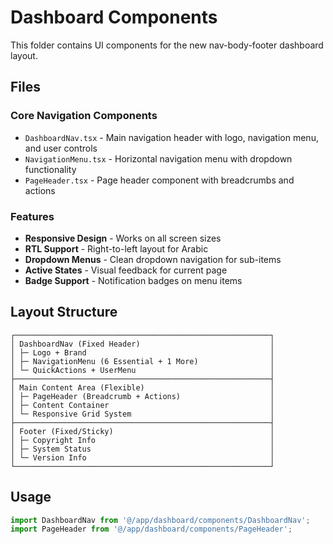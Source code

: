 # Dashboard Components

This folder contains UI components for the new nav-body-footer dashboard layout.

## Files

### Core Navigation Components
- `DashboardNav.tsx` - Main navigation header with logo, navigation menu, and user controls
- `NavigationMenu.tsx` - Horizontal navigation menu with dropdown functionality
- `PageHeader.tsx` - Page header component with breadcrumbs and actions

### Features
- **Responsive Design** - Works on all screen sizes
- **RTL Support** - Right-to-left layout for Arabic
- **Dropdown Menus** - Clean dropdown navigation for sub-items
- **Active States** - Visual feedback for current page
- **Badge Support** - Notification badges on menu items

## Layout Structure

```
┌─────────────────────────────────────────────────────────┐
│ DashboardNav (Fixed Header)                             │
│ ├─ Logo + Brand                                         │
│ ├─ NavigationMenu (6 Essential + 1 More)                │
│ └─ QuickActions + UserMenu                              │
├─────────────────────────────────────────────────────────┤
│ Main Content Area (Flexible)                            │
│ ├─ PageHeader (Breadcrumb + Actions)                    │
│ ├─ Content Container                                    │
│ └─ Responsive Grid System                               │
├─────────────────────────────────────────────────────────┤
│ Footer (Fixed/Sticky)                                   │
│ ├─ Copyright Info                                       │
│ ├─ System Status                                        │
│ └─ Version Info                                         │
└─────────────────────────────────────────────────────────┘
```

## Usage

```typescript
import DashboardNav from '@/app/dashboard/components/DashboardNav';
import PageHeader from '@/app/dashboard/components/PageHeader';
``` 